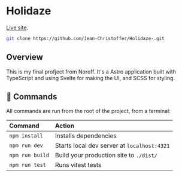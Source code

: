 #  Holidaze

[Live site](https://holidaze-bay.vercel.app/).

```sh
git clone https://github.com/Jean-Christoffer/Holidaze-.git
```

## Overview

This is my final profject from Noroff.
It's a Astro application built with TypeScript and using Svelte for making the UI, and SCSS for styling.

## 🧞 Commands

All commands are run from the root of the project, from a terminal:

| Command                   | Action                                           |
| :------------------------ | :----------------------------------------------- |
| `npm install`             | Installs dependencies                            |
| `npm run dev`             | Starts local dev server at `localhost:4321`      |
| `npm run build`           | Build your production site to `./dist/`          |
| `npm run test`            |     Runs vitest tests                            |